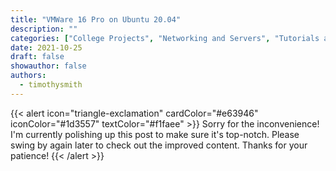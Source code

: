 ```yaml
---
title: "VMWare 16 Pro on Ubuntu 20.04"
description: ""
categories: ["College Projects", "Networking and Servers", "Tutorials and Guides", "Virtualization"]
date: 2021-10-25
draft: false
showauthor: false
authors:
  - timothysmith
---
```

{{< alert icon="triangle-exclamation" cardColor="#e63946" iconColor="#1d3557" textColor="#f1faee" >}}
Sorry for the inconvenience! I'm currently polishing up this post to make sure it's top-notch. Please swing by again later to check out the improved content. Thanks for your patience!
{{< /alert >}}